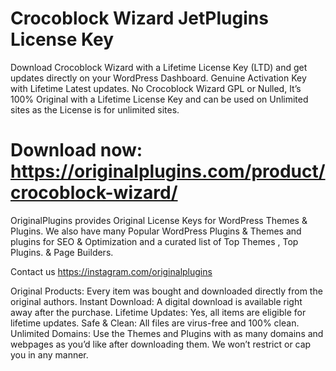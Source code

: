 # Crocoblock Wizard JetPlugins License Key

Download Crocoblock Wizard with a Lifetime License Key (LTD) and get updates directly on your WordPress Dashboard. Genuine Activation Key with Lifetime Latest updates. No Crocoblock Wizard GPL or Nulled, It’s 100% Original with a Lifetime License Key and can be used on Unlimited sites as the License is for unlimited sites.

# Download now: https://originalplugins.com/product/crocoblock-wizard/

OriginalPlugins provides Original License Keys for WordPress Themes & Plugins. We also have many Popular WordPress Plugins & Themes and plugins for SEO & Optimization  and a curated list of  Top Themes , Top Plugins. & Page Builders.

Contact us https://instagram.com/originalplugins

Original Products: Every item was bought and downloaded directly from the original authors.
Instant Download: A digital download is available right away after the purchase.
Lifetime Updates: Yes, all items are eligible for lifetime updates.
Safe & Clean: All files are virus-free and 100% clean.
Unlimited Domains: Use the Themes and Plugins with as many domains and webpages as you’d like after downloading them. We won’t restrict or cap you in any manner.
